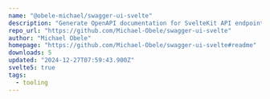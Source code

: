 ```yaml
---
name: "@obele-michael/swagger-ui-svelte"
description: "Generate OpenAPI documentation for SvelteKit API endpoints."
repo_url: "https://github.com/Michael-Obele/swagger-ui-svelte"
author: "Michael Obele"
homepage: "https://github.com/Michael-Obele/swagger-ui-svelte#readme"
downloads: 5
updated: "2024-12-27T07:59:43.900Z"
svelte5: true
tags: 
  - tooling
---
```

